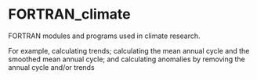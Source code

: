 # FORTRAN_climate
FORTRAN modules and programs used in climate research.

For example, calculating trends; calculating the mean annual cycle and the smoothed mean annual cycle; and calculating anomalies by removing the annual cycle and/or trends


